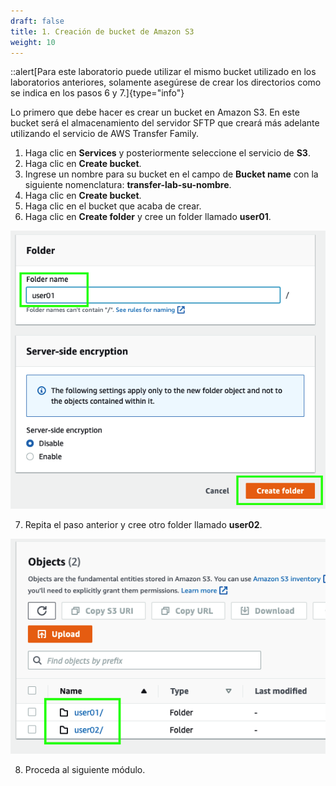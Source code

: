```yaml
---
draft: false
title: 1. Creación de bucket de Amazon S3
weight: 10
---
```

::alert[Para este laboratorio puede utilizar el mismo bucket utilizado en los laboratorios anteriores, solamente asegúrese de crear los directorios como se indica en los pasos 6 y 7.]{type="info"}

Lo primero que debe hacer es crear un bucket en Amazon S3. En este bucket será el almacenamiento del servidor SFTP que creará más adelante utilizando el servicio de AWS Transfer Family.

1. Haga clic en **Services** y posteriormente seleccione el servicio de **S3**.
2. Haga clic en **Create bucket**.
3. Ingrese un nombre para su bucket en el campo de **Bucket name** con la siguiente nomenclatura: **transfer-lab-su-nombre**.
4. Haga clic en **Create bucket**.
5. Haga clic en el bucket que acaba de crear.
6. Haga clic en **Create folder** y cree un folder llamado **user01**.

![Create folder](/static/images/tr/createfolder.png)

7. Repita el paso anterior y cree otro folder llamado **user02**.

![User folders](/static/images/tr/userfolders.png)

8. Proceda al siguiente módulo.